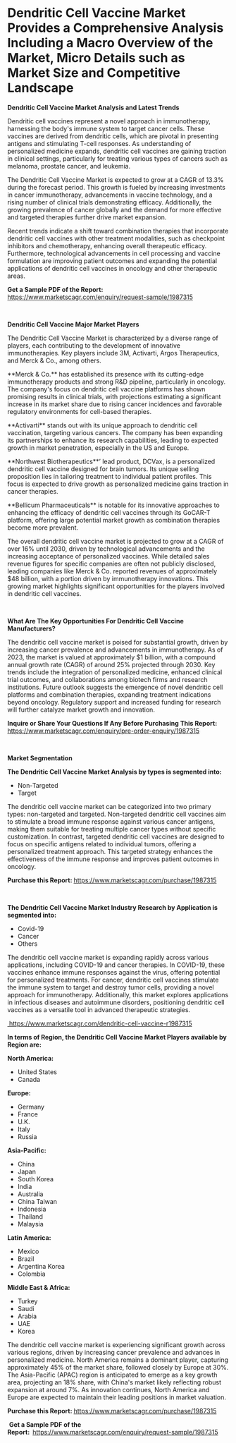 <p><h1>Dendritic Cell Vaccine Market Provides a Comprehensive Analysis Including a Macro Overview of the Market, Micro Details such as Market Size and Competitive Landscape</h1></p><p><strong>Dendritic Cell Vaccine Market Analysis and Latest Trends</strong></p>
<p><p>Dendritic cell vaccines represent a novel approach in immunotherapy, harnessing the body's immune system to target cancer cells. These vaccines are derived from dendritic cells, which are pivotal in presenting antigens and stimulating T-cell responses. As understanding of personalized medicine expands, dendritic cell vaccines are gaining traction in clinical settings, particularly for treating various types of cancers such as melanoma, prostate cancer, and leukemia.</p><p>The Dendritic Cell Vaccine Market is expected to grow at a CAGR of 13.3% during the forecast period. This growth is fueled by increasing investments in cancer immunotherapy, advancements in vaccine technology, and a rising number of clinical trials demonstrating efficacy. Additionally, the growing prevalence of cancer globally and the demand for more effective and targeted therapies further drive market expansion. </p><p>Recent trends indicate a shift toward combination therapies that incorporate dendritic cell vaccines with other treatment modalities, such as checkpoint inhibitors and chemotherapy, enhancing overall therapeutic efficacy. Furthermore, technological advancements in cell processing and vaccine formulation are improving patient outcomes and expanding the potential applications of dendritic cell vaccines in oncology and other therapeutic areas.</p></p>
<p><strong>Get a Sample PDF of the Report:&nbsp;</strong> <a href="https://www.marketscagr.com/enquiry/request-sample/1987315?utm_campaign=2667&utm_medium=2&utm_source=Github&utm_content=ia&utm_term=19042025&utm_id=dendritic-cell-vaccine">https://www.marketscagr.com/enquiry/request-sample/1987315</a></p>
<p>&nbsp;</p>
<p><strong>Dendritic Cell Vaccine Major Market Players</strong></p>
<p><p>The Dendritic Cell Vaccine Market is characterized by a diverse range of players, each contributing to the development of innovative immunotherapies. Key players include 3M, Activarti, Argos Therapeutics, and Merck & Co., among others.</p><p>**Merck & Co.** has established its presence with its cutting-edge immunotherapy products and strong R&D pipeline, particularly in oncology. The company's focus on dendritic cell vaccine platforms has shown promising results in clinical trials, with projections estimating a significant increase in its market share due to rising cancer incidences and favorable regulatory environments for cell-based therapies.</p><p>**Activarti** stands out with its unique approach to dendritic cell vaccination, targeting various cancers. The company has been expanding its partnerships to enhance its research capabilities, leading to expected growth in market penetration, especially in the US and Europe.</p><p>**Northwest Biotherapeutics**’ lead product, DCVax, is a personalized dendritic cell vaccine designed for brain tumors. Its unique selling proposition lies in tailoring treatment to individual patient profiles. This focus is expected to drive growth as personalized medicine gains traction in cancer therapies.</p><p>**Bellicum Pharmaceuticals** is notable for its innovative approaches to enhancing the efficacy of dendritic cell vaccines through its GoCAR-T platform, offering large potential market growth as combination therapies become more prevalent.</p><p>The overall dendritic cell vaccine market is projected to grow at a CAGR of over 16% until 2030, driven by technological advancements and the increasing acceptance of personalized vaccines. While detailed sales revenue figures for specific companies are often not publicly disclosed, leading companies like Merck & Co. reported revenues of approximately $48 billion, with a portion driven by immunotherapy innovations. This growing market highlights significant opportunities for the players involved in dendritic cell vaccines.</p></p>
<p>&nbsp;</p>
<p><strong>What Are The Key Opportunities For Dendritic Cell Vaccine Manufacturers?</strong></p>
<p><p>The dendritic cell vaccine market is poised for substantial growth, driven by increasing cancer prevalence and advancements in immunotherapy. As of 2023, the market is valued at approximately $1 billion, with a compound annual growth rate (CAGR) of around 25% projected through 2030. Key trends include the integration of personalized medicine, enhanced clinical trial outcomes, and collaborations among biotech firms and research institutions. Future outlook suggests the emergence of novel dendritic cell platforms and combination therapies, expanding treatment indications beyond oncology. Regulatory support and increased funding for research will further catalyze market growth and innovation.</p></p>
<p><strong>Inquire or Share Your Questions If Any Before Purchasing This Report:</strong> <a href="https://www.marketscagr.com/enquiry/pre-order-enquiry/1987315?utm_campaign=2667&utm_medium=2&utm_source=Github&utm_content=ia&utm_term=19042025&utm_id=dendritic-cell-vaccine">https://www.marketscagr.com/enquiry/pre-order-enquiry/1987315</a></p>
<p>&nbsp;</p>
<p><strong>Market Segmentation</strong></p>
<p><strong>The Dendritic Cell Vaccine Market Analysis by types is segmented into:</strong></p>
<p><ul><li>Non-Targeted</li><li>Target</li></ul></p>
<p><p>The dendritic cell vaccine market can be categorized into two primary types: non-targeted and targeted. Non-targeted dendritic cell vaccines aim to stimulate a broad immune response against various cancer antigens, making them suitable for treating multiple cancer types without specific customization. In contrast, targeted dendritic cell vaccines are designed to focus on specific antigens related to individual tumors, offering a personalized treatment approach. This targeted strategy enhances the effectiveness of the immune response and improves patient outcomes in oncology.</p></p>
<p><strong>Purchase this Report:&nbsp;</strong><a href="https://www.marketscagr.com/purchase/1987315?utm_campaign=2667&utm_medium=2&utm_source=Github&utm_content=ia&utm_term=19042025&utm_id=dendritic-cell-vaccine">https://www.marketscagr.com/purchase/1987315</a></p>
<p>&nbsp;</p>
<p><strong>The Dendritic Cell Vaccine Market Industry Research by Application is segmented into:</strong></p>
<p><ul><li>Covid-19</li><li>Cancer</li><li>Others</li></ul></p>
<p><p>The dendritic cell vaccine market is expanding rapidly across various applications, including COVID-19 and cancer therapies. In COVID-19, these vaccines enhance immune responses against the virus, offering potential for personalized treatments. For cancer, dendritic cell vaccines stimulate the immune system to target and destroy tumor cells, providing a novel approach for immunotherapy. Additionally, this market explores applications in infectious diseases and autoimmune disorders, positioning dendritic cell vaccines as a versatile tool in advanced therapeutic strategies.</p></p>
<p><a href="https://www.marketscagr.com/dendritic-cell-vaccine-r1987315?utm_campaign=2667&utm_medium=2&utm_source=Github&utm_content=ia&utm_term=19042025&utm_id=dendritic-cell-vaccine">&nbsp;https://www.marketscagr.com/dendritic-cell-vaccine-r1987315</a></p>
<p><strong>In terms of Region, the Dendritic Cell Vaccine Market Players available by Region are:</strong></p>
<p>
    <p> <strong> North America: </strong>
        <ul>
            <li>United States</li>
            <li>Canada</li>
        </ul>
        </p> 
    <p> <strong> Europe: </strong>
        <ul>
            <li>Germany</li>
            <li>France</li>
            <li>U.K.</li>
            <li>Italy</li>
            <li>Russia</li>
        </ul>
        </p> 
    <p> <strong> Asia-Pacific: </strong>
        <ul>
            <li>China</li>
            <li>Japan</li>
            <li>South Korea</li>
            <li>India</li>
            <li>Australia</li>
            <li>China Taiwan</li>
            <li>Indonesia</li>
            <li>Thailand</li>
            <li>Malaysia</li>
        </ul>
        </p> 
    <p> <strong> Latin America: </strong>
        <ul>
            <li>Mexico</li>
            <li>Brazil</li>
            <li>Argentina Korea</li>
            <li>Colombia</li>
        </ul>
        </p> 
    <p> <strong> Middle East & Africa: </strong>
        <ul>
            <li>Turkey</li>
            <li>Saudi</li>
            <li>Arabia</li>
            <li>UAE</li>
            <li>Korea</li>
        </ul>
    </p>
    </p>
<p><p>The dendritic cell vaccine market is experiencing significant growth across various regions, driven by increasing cancer prevalence and advances in personalized medicine. North America remains a dominant player, capturing approximately 45% of the market share, followed closely by Europe at 30%. The Asia-Pacific (APAC) region is anticipated to emerge as a key growth area, projecting an 18% share, with China's market likely reflecting robust expansion at around 7%. As innovation continues, North America and Europe are expected to maintain their leading positions in market valuation.</p></p>
<p><strong>Purchase this Report: </strong><a href="https://www.marketscagr.com/purchase/1987315?utm_campaign=2667&utm_medium=2&utm_source=Github&utm_content=ia&utm_term=19042025&utm_id=dendritic-cell-vaccine">https://www.marketscagr.com/purchase/1987315</a></p>
<p>&nbsp;<strong>Get a Sample PDF of the Report:&nbsp;&nbsp;</strong><a href="https://www.marketscagr.com/enquiry/request-sample/1987315?utm_campaign=2667&utm_medium=2&utm_source=Github&utm_content=ia&utm_term=19042025&utm_id=dendritic-cell-vaccine">https://www.marketscagr.com/enquiry/request-sample/1987315</a></p>
<p><strong></strong></p>
<p><p></p><p></p><p></p></p>